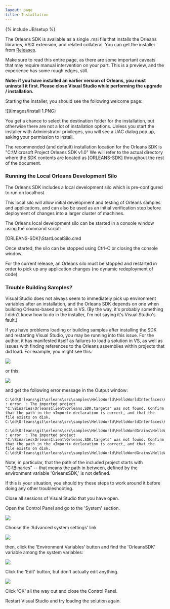 ```yaml
---
layout: page
title: Installation
---
```

{% include JB/setup %}

The Orleans SDK is available as a single .msi file that installs the Orleans libraries, VSIX extension, and related collateral. You can get the installer from [Releases](https://github.com/dotnet/orleans/releases).

Make sure to read this entire page, as there are some important caveats that may require manual intervention on your part. This is a preview, and the experience has some rough edges, still.

**Note: if you have installed an earlier version of Orleans, you must uninstall it first. Please close Visual Studio while performing the upgrade / installation.**

Starting the installer, you should see the following welcome page:

![](Images/Install 1.PNG)

You get a chance to select the destination folder for the installation, but otherwise there are not a lot of installation options. Unless you start the installer with Administrator privileges, you will see a UAC dialog pop up, asking your permission to install.

The recommended (and default) installation location for the Orleans SDK is "C:\Microsoft Project Orleans SDK v1.0" We will refer to the actual directory where the SDK contents are located as [ORLEANS-SDK] throughout the rest of the document.

### Running the Local Orleans Development Silo 
The Orleans SDK includes a local development silo which is pre-configured to run on localhost.

This local silo will allow initial development and testing of Orleans samples and applications, and can also be used as an initial verification step before deployment of changes into a larger cluster of machines.

The Orleans local development silo can be started in a console window using the command script:

[ORLEANS-SDK]\StartLocalSilo.cmd

Once started, the silo can be stopped using Ctrl-C or closing the console window.

For the current release, an Orleans silo must be stopped and restarted in order to pick up any application changes (no dynamic redeployment of code).

### Trouble Building Samples?
Visual Studio does not always seem to immediately pick up environment variables after an installation, and the Orleans SDK depends on one when building Orleans-based projects in VS. (By the way, it's probably something I didn't know how to do in the installer, I'm not saying it's Visual Studio's fault.)

If you have problems loading or building samples after installing the SDK and restarting Visual Studio, you may be running into this issue. For the author, it has manifested itself as failures to load a solution in VS, as well as issues with finding references to the Orleans assemblies within projects that did load.
For example, you might see this:

![](http://download-codeplex.sec.s-msft.com/Download?ProjectName=orleans&DownloadId=819322)

or this:

![](http://download-codeplex.sec.s-msft.com/Download?ProjectName=orleans&DownloadId=817451)

and get the following error message in the Output window:

    C:\dd\Orleans\git\orleans\src\samples\HelloWorld\HelloWorldInterfaces\HelloWorldInterfaces.csproj : error  : The imported project "C:\Binaries\OrleansClient\Orleans.SDK.targets" was not found. Confirm that the path in the <Import> declaration is correct, and that the file exists on disk.  C:\dd\Orleans\git\orleans\src\samples\HelloWorld\HelloWorldInterfaces\HelloWorldInterfaces.csproj
    
    C:\dd\Orleans\git\orleans\src\samples\HelloWorld\HelloWordGrains\HelloWordGrains.csproj : error  : The imported project "C:\Binaries\OrleansClient\Orleans.SDK.targets" was not found. Confirm that the path in the <Import> declaration is correct, and that the file exists on disk.  C:\dd\Orleans\git\orleans\src\samples\HelloWorld\HelloWordGrains\HelloWordGrains.csproj

Note, in particular, that the path of the included project starts with "C:\Binaries" -- that means the path in between, defined by the environment variable 'OrleansSDK,' is not defined.

If this is your situation, you should try these steps to work around it before doing any other troubleshooting.

Close all sessions of Visual Studio that you have open.

Open the Control Panel and go to the 'System' section.

![](http://download-codeplex.sec.s-msft.com/Download?ProjectName=orleans&DownloadId=816161)

Choose the 'Advanced system settings' link

![](http://download-codeplex.sec.s-msft.com/Download?ProjectName=orleans&DownloadId=816162)

then, click the 'Environment Variables' button and find the 'OrleansSDK' variable among the system variables:

![](http://download-codeplex.sec.s-msft.com/Download?ProjectName=orleans&DownloadId=816163)

Click the 'Edit' button, but don't actually edit anything.

![](http://download-codeplex.sec.s-msft.com/Download?ProjectName=orleans&DownloadId=816164)

 Click 'OK' all the way out and close the Control Panel.

 Restart Visual Studio and try loading the solution again.
